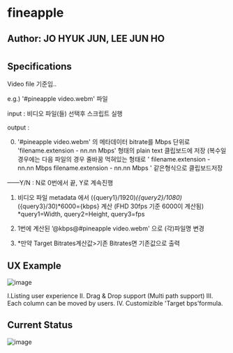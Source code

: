 # fineapple
## Author: JO HYUK JUN, LEE JUN HO
#
## Specifications

Video file 기준임..

e.g.) '#pineapple video.webm' 파일

input : 비디오 파일(들) 선택후 스크립트 실행 

output : 

0) '#pineapple video.webm' 의 메타데이터 bitrate를 Mbps 단위로  'filename.extension - nn.nn Mbps' 형태의 plain text 클립보드에 저장 (복수일 경우에는 다음 파일의 경우 줄바꿈 먹혀있는 형태로 
'
filename.extension - nn.nn Mbps
filename.extension - nn.nn Mbps
'
같은형식으로 클립보드저장

——Y/N : N로 0번에서 끝, Y로 계속진행

1) 비디오 파일 metadata 에서 ({query1}/1920)*({query2}/1080)*({query3}/30)*6000={kbps} 계산 (FHD 30fps 기준 6000이 계산됨) 
*query1=Width, query2=Height, query3=fps

2) 1번에 계산된 ’@kbps@#pineapple video.webm' 으로 (각)파일명 변경

3) *만약 Target Bitrates계산값>기존 Bitrates면 기존값으로 출력

## UX Example
![image](https://user-images.githubusercontent.com/39693451/135867110-0989ee02-5916-4389-a6fa-7898ec263fc5.png)
  
  I.Listing user experience
  II. Drag & Drop support (Multi path support)
  III. Each column can be moved by users.
  IV. Customizible 'Target bps'formula.

## Current Status

![image](https://user-images.githubusercontent.com/39693451/135867288-fffb2119-ef16-4b84-a302-1efe53241cc6.png)

